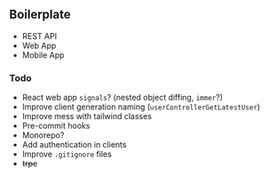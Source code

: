 ## Boilerplate
- REST API
- Web App
- Mobile App

### Todo
- React web app `signals`? (nested object diffing, `immer`?)
- Improve client generation naming (`userControllerGetLatestUser`)
- Improve mess with tailwind classes
- Pre-commit hooks
- Monorepo?
- Add authentication in clients
- Improve `.gitignore` files
- ~~trpc~~
